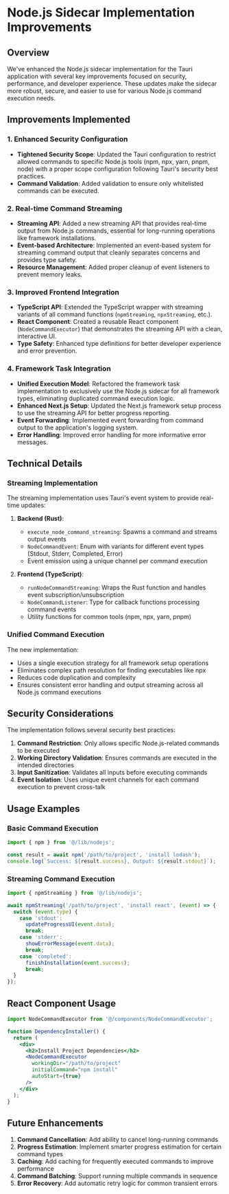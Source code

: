 # Node.js Sidecar Implementation Improvements

## Overview

We've enhanced the Node.js sidecar implementation for the Tauri application with several key improvements focused on security, performance, and developer experience. These updates make the sidecar more robust, secure, and easier to use for various Node.js command execution needs.

## Improvements Implemented

### 1. Enhanced Security Configuration

- **Tightened Security Scope**: Updated the Tauri configuration to restrict allowed commands to specific Node.js tools (npm, npx, yarn, pnpm, node) with a proper scope configuration following Tauri's security best practices.
- **Command Validation**: Added validation to ensure only whitelisted commands can be executed.

### 2. Real-time Command Streaming

- **Streaming API**: Added a new streaming API that provides real-time output from Node.js commands, essential for long-running operations like framework installations.
- **Event-based Architecture**: Implemented an event-based system for streaming command output that cleanly separates concerns and provides type safety.
- **Resource Management**: Added proper cleanup of event listeners to prevent memory leaks.

### 3. Improved Frontend Integration

- **TypeScript API**: Extended the TypeScript wrapper with streaming variants of all command functions (`npmStreaming`, `npxStreaming`, etc.).
- **React Component**: Created a reusable React component (`NodeCommandExecutor`) that demonstrates the streaming API with a clean, interactive UI.
- **Type Safety**: Enhanced type definitions for better developer experience and error prevention.

### 4. Framework Task Integration

- **Unified Execution Model**: Refactored the framework task implementation to exclusively use the Node.js sidecar for all framework types, eliminating duplicated command execution logic.
- **Enhanced Next.js Setup**: Updated the Next.js framework setup process to use the streaming API for better progress reporting.
- **Event Forwarding**: Implemented event forwarding from command output to the application's logging system.
- **Error Handling**: Improved error handling for more informative error messages.

## Technical Details

### Streaming Implementation

The streaming implementation uses Tauri's event system to provide real-time updates:

1. **Backend (Rust)**:
   - `execute_node_command_streaming`: Spawns a command and streams output events
   - `NodeCommandEvent`: Enum with variants for different event types (Stdout, Stderr, Completed, Error)
   - Event emission using a unique channel per command execution

2. **Frontend (TypeScript)**:
   - `runNodeCommandStreaming`: Wraps the Rust function and handles event subscription/unsubscription
   - `NodeCommandListener`: Type for callback functions processing command events
   - Utility functions for common tools (npm, npx, yarn, pnpm)

### Unified Command Execution

The new implementation:
- Uses a single execution strategy for all framework setup operations
- Eliminates complex path resolution for finding executables like npx
- Reduces code duplication and complexity
- Ensures consistent error handling and output streaming across all Node.js command executions

## Security Considerations

The implementation follows several security best practices:

1. **Command Restriction**: Only allows specific Node.js-related commands to be executed
2. **Working Directory Validation**: Ensures commands are executed in the intended directories
3. **Input Sanitization**: Validates all inputs before executing commands
4. **Event Isolation**: Uses unique event channels for each command execution to prevent cross-talk

## Usage Examples

### Basic Command Execution
```typescript
import { npm } from '@/lib/nodejs';

const result = await npm('/path/to/project', 'install lodash');
console.log(`Success: ${result.success}, Output: ${result.stdout}`);
```

### Streaming Command Execution
```typescript
import { npmStreaming } from '@/lib/nodejs';

await npmStreaming('/path/to/project', 'install react', (event) => {
  switch (event.type) {
    case 'stdout':
      updateProgressUI(event.data);
      break;
    case 'stderr':
      showErrorMessage(event.data);
      break;
    case 'completed':
      finishInstallation(event.success);
      break;
  }
});
```

## React Component Usage
```jsx
import NodeCommandExecutor from '@/components/NodeCommandExecutor';

function DependencyInstaller() {
  return (
    <div>
      <h2>Install Project Dependencies</h2>
      <NodeCommandExecutor 
        workingDir="/path/to/project" 
        initialCommand="npm install" 
        autoStart={true} 
      />
    </div>
  );
}
```

## Future Enhancements

1. **Command Cancellation**: Add ability to cancel long-running commands
2. **Progress Estimation**: Implement smarter progress estimation for certain command types
3. **Caching**: Add caching for frequently executed commands to improve performance
4. **Command Batching**: Support running multiple commands in sequence
5. **Error Recovery**: Add automatic retry logic for common transient errors 